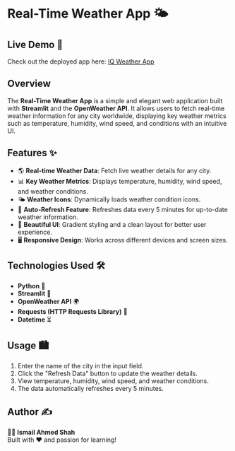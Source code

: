 # Real-Time Weather App 🌤️

## Live Demo 🚀
Check out the deployed app here: [IQ Weather App](https://iq-weather-app.streamlit.app/)

## Overview
The **Real-Time Weather App** is a simple and elegant web application built with **Streamlit** and the **OpenWeather API**. It allows users to fetch real-time weather information for any city worldwide, displaying key weather metrics such as temperature, humidity, wind speed, and conditions with an intuitive UI.

## Features ✨
- 🌎 **Real-time Weather Data**: Fetch live weather details for any city.
- 📊 **Key Weather Metrics**: Displays temperature, humidity, wind speed, and weather conditions.
- 🌤️ **Weather Icons**: Dynamically loads weather condition icons.
- 🔄 **Auto-Refresh Feature**: Refreshes data every 5 minutes for up-to-date weather information.
- 🎨 **Beautiful UI**: Gradient styling and a clean layout for better user experience.
- 🖥️ **Responsive Design**: Works across different devices and screen sizes.

## Technologies Used 🛠️
- **Python** 🐍
- **Streamlit** 🎈
- **OpenWeather API** 🌍
- **Requests (HTTP Requests Library)** 🔗
- **Datetime** ⏳


## Usage 🏙️
1. Enter the name of the city in the input field.
2. Click the "Refresh Data" button to update the weather details.
3. View temperature, humidity, wind speed, and weather conditions.
4. The data automatically refreshes every 5 minutes.

## Author ✍️
👨‍💻 **Ismail Ahmed Shah**  
Built with ❤️ and passion for learning!



